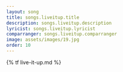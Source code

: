 ```yaml
---
layout: song
title: songs.liveitup.title
description: songs.liveitup.description
lyricist: songs.liveitup.lyricist
comparranger: songs.liveitup.comparranger
image: assets/images/19.jpg
order: 10
---
```


{% tf live-it-up.md %}
